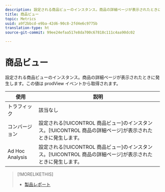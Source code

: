 ```yaml
---
description: 設定される商品ビューのインスタンス。商品の詳細ページが表示されたときに発生します。この値は prodView イベントから取得されます。
title: 商品ビュー
topic: Metrics
uuid: a9f2bbcd-e9ba-42d6-90c8-2fd4e6c9775b
translation-type: ht
source-git-commit: 99ee24efaa517e8da700c67818c111c4aa90dc02

---
```



# 商品ビュー

設定される商品ビューのインスタンス。商品の詳細ページが表示されたときに発生します。この値は prodView イベントから取得されます。

| 使用 | 説明 |
|---|---|
| トラフィック | 該当なし |
| コンバージョン | 設定される[!UICONTROL 商品ビュー]のインスタンス。[!UICONTROL 商品の詳細ページ]が表示されたときに発生します。 |
| Ad Hoc Analysis | 設定される[!UICONTROL 商品ビュー]のインスタンス。[!UICONTROL 商品の詳細ページ]が表示されたときに発生します。 |

>[!MORELIKETHIS]
>
>* [製品レポート](/help/components/c-variables/dimensionslist/reports-products.md)

